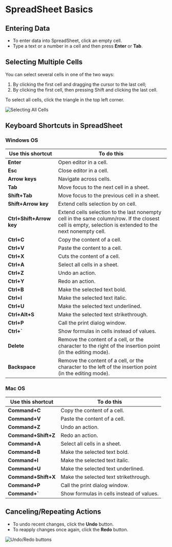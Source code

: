 # SpreadSheet Basics

## Entering Data

* To enter data into SpreadSheet, click an empty cell.&#x20;
* Type a text or a number in a cell and then press **Enter** or **Tab**.

## Selecting Multiple Cells

You can select several cells in one of the two ways:

1. By clicking the first cell and dragging the cursor to the last cell;
2. By clicking the first cell, then pressing Shift and clicking the last cell.

To select all cells, click the triangle in the top left corner.

![Selecting All Cells](.gitbook/assets/select\_all.gif)

## Keyboard Shortcuts in SpreadSheet

### Windows OS

| Use this shortcut        | To do this                                                                                                                                              |
| ------------------------ | ------------------------------------------------------------------------------------------------------------------------------------------------------- |
| **Enter**                | Open editor in a cell.                                                                                                                                  |
| **Esc**                  | Close editor in a cell.                                                                                                                                 |
| **Arrow keys**           | Navigate across cells.                                                                                                                                  |
| **Tab**                  | Move focus to the next cell in a sheet.                                                                                                                 |
| **Shift+Tab**            | Move focus to the previous cell in a sheet.                                                                                                             |
| **Shift+Arrow key**      | Extend cells selection by on cell.                                                                                                                      |
| **Ctrl+Shift+Arrow key** | Extend cells selection to the last nonempty cell in the same column/row. If the closest cell is empty, selection is extended to the next nonempty cell. |
| **Ctrl+C**               | Copy the content of a cell.                                                                                                                             |
| **Ctrl+V**               | Paste the content to a cell.                                                                                                                            |
| **Ctrl+X**               | Cuts the content of a cell.                                                                                                                             |
| **Ctrl+A**               | Select all cells in a sheet.                                                                                                                            |
| **Ctrl+Z**               | Undo an action.                                                                                                                                         |
| **Ctrl+Y**               | Redo an action.                                                                                                                                         |
| **Ctrl+B**               | Make the selected text bold.                                                                                                                            |
| **Ctrl+I**               | Make the selected text italic.                                                                                                                          |
| **Ctrl+U**               | Make the selected text underlined.                                                                                                                      |
| **Ctrl+Alt+S**           | Make the selected text strikethrough.                                                                                                                   |
| **Ctrl+P**               | Call the print dialog window.                                                                                                                           |
| **Ctrl+\`**              | Show formulas in cells instead of values.                                                                                                               |
| **Delete**               | Remove the content of a cell, or the character to the right of the insertion point (in the editing mode).                                               |
| **Backspace**            | Remove the content of a cell, or the character to the left of the insertion point (in the editing mode).                                                |

### Mac OS

| Use this shortcut   | To do this                                |
| ------------------- | ----------------------------------------- |
| **Command+C**       | Copy the content of a cell.               |
| **Command+V**       | Paste the content of a cell.              |
| **Command+Z**       | Undo an action.                           |
| **Command+Shift+Z** | Redo an action.                           |
| **Command+A**       | Select all cells in a sheet.              |
| **Command+B**       | Make the selected text bold.              |
| **Command+I**       | Make the selected text italic.            |
| **Command+U**       | Make the selected text underlined.        |
| **Command+Shift+X** | Make the selected text strikethrough.     |
| **Command+P**       | Call the print dialog window.             |
| **Command+\`**      | Show formulas in cells instead of values. |

## Canceling/Repeating Actions

* To undo recent changes, click the **Undo** button.
* To reapply changes once again, click the **Redo** button.

![Undo/Redo buttons](.gitbook/assets/undo\_redo\_buttons.png)
